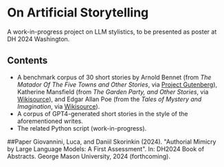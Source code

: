 # On Artificial Storytelling

A work-in-progress project on LLM stylistics, to be presented as poster at DH 2024 Washington.

## Contents
* A benchmark corpus of 30 short stories by Arnold Bennet (from _The Matador Of The Five Towns and Other Stories_, via [Project Gutenberg](https://www.gutenberg.org/files/12995/12995-h/12995-h.htm)), Katherine Mansfield (from _The Garden Party, and Other Stories_, via [Wikisource](https://en.wikisource.org/wiki/The_Garden_Party,_and_Other_Stories)), and Edgar Allan Poe (from the _Tales of Mystery and Imagination_, via [Wikisource](https://en.wikisource.org/wiki/Poe%27s_Tales_of_Mystery_and_Imagination)).
* A corpus of GPT4-generated short stories in the style of the aforementioned writes.
* The related Python script (work-in-progress).

##Paper
Giovannini, Luca, and Daniil Skorinkin (2024). "Authorial Mimicry by Large Language Models: A First Assessment". In: DH2024 Book of Abstracts. George Mason University, 2024 (forthcoming). 
